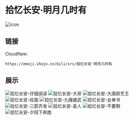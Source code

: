 # 拾忆长安·明月几时有
![icon](https://emoji.shojo.cn/bili/src/拾忆长安·明月几时有/icon.png)
## 链接
Cloudflare:
```
https://emoji.shojo.cn/bili/src/拾忆长安·明月几时有
```
## 展示
![拾忆长安-仔细阅读](https://emoji.shojo.cn/bili/src/拾忆长安·明月几时有/拾忆长安-仔细阅读.png)
![拾忆长安-大哥](https://emoji.shojo.cn/bili/src/拾忆长安·明月几时有/拾忆长安-大哥.png)
![拾忆长安-大唐颜艺王](https://emoji.shojo.cn/bili/src/拾忆长安·明月几时有/拾忆长安-大唐颜艺王.png)
![拾忆长安-绞面](https://emoji.shojo.cn/bili/src/拾忆长安·明月几时有/拾忆长安-绞面.png)
![拾忆长安-九嫂威武](https://emoji.shojo.cn/bili/src/拾忆长安·明月几时有/拾忆长安-九嫂威武.png)
![拾忆长安-女单书](https://emoji.shojo.cn/bili/src/拾忆长安·明月几时有/拾忆长安-女单书.png)
![拾忆长安-三箭齐发](https://emoji.shojo.cn/bili/src/拾忆长安·明月几时有/拾忆长安-三箭齐发.png)
![拾忆长安-圣人](https://emoji.shojo.cn/bili/src/拾忆长安·明月几时有/拾忆长安-圣人.png)
![拾忆长安-不要啊](https://emoji.shojo.cn/bili/src/拾忆长安·明月几时有/拾忆长安-不要啊.png)
![拾忆长安-夕阳下奔跑](https://emoji.shojo.cn/bili/src/拾忆长安·明月几时有/拾忆长安-夕阳下奔跑.png)
